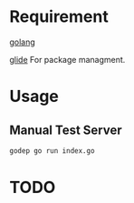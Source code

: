 # Requirement 

[golang](https://golang.org/)

[glide](https://glide.sh/) For package managment.

# Usage 

## Manual Test Server

```bash
godep go run index.go
```

# TODO